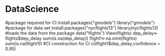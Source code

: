 # DataScience
#package required for CI
install.packages("gmodels")
library("gmodels")
#package for data set 
install.packages("nycflights13")
library(nycflights13)
#loads the data from the package
data("flights")
View(flights)
dep_delay<-flights$dep_delay
sum(is.na(dep_delay))
flight1<-na.omit(flights)
sum(is.na(flight1))
#CI construction for CI
ci(flight1$dep_delay,confidence = 0.95)
